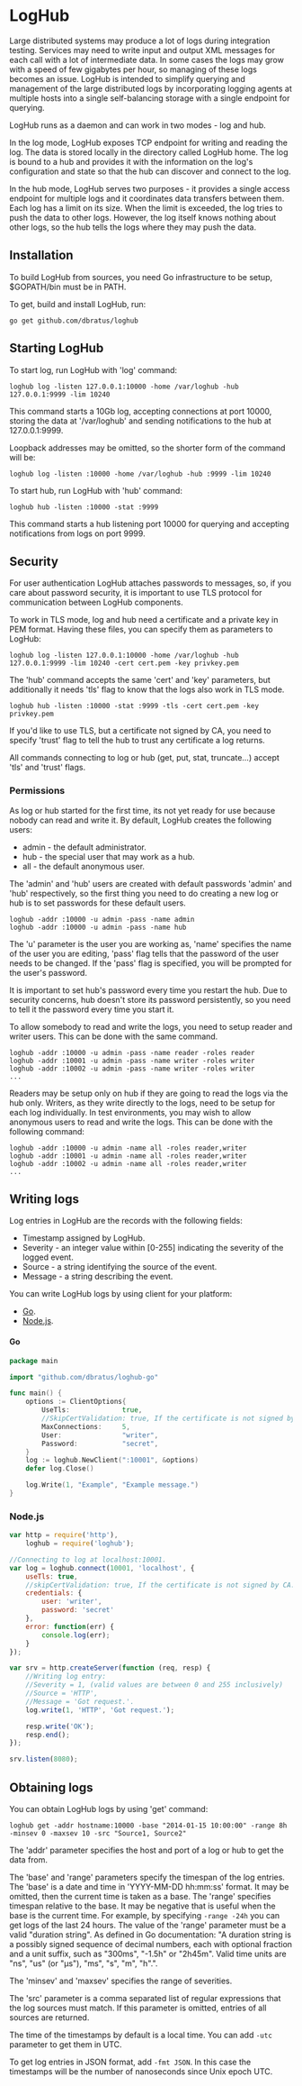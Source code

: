 # LogHub

Large distributed systems may produce a lot of logs during integration testing. Services may need to write input and output XML messages for each call with a lot of intermediate data. In some cases the logs may grow with a speed of few gigabytes per hour, so managing of these logs becomes an issue. LogHub is intended to simplify querying and management of the large distributed logs by incorporating logging agents at multiple hosts into a single self-balancing storage with a single endpoint for querying.

LogHub runs as a daemon and can work in two modes - log and hub.

In the log mode, LogHub exposes TCP endpoint for writing and reading the log. The data is stored locally in the directory called LogHub home. The log is bound to a hub and provides it with the information on the log's configuration and state so that the hub can discover and connect to the log.

In the hub mode, LogHub serves two purposes - it provides a single access endpoint for multiple logs and it coordinates data transfers between them. Each log has a limit on its size. When the limit is exceeded, the log tries to push the data to other logs. However, the log itself knows nothing about other logs, so the hub tells the logs where they may push the data.

## Installation

To build LogHub from sources, you need Go infrastructure to be setup, $GOPATH/bin must be in PATH.

To get, build and install LogHub, run:

```
go get github.com/dbratus/loghub
```

## Starting LogHub

To start log, run LogHub with 'log' command:

```
loghub log -listen 127.0.0.1:10000 -home /var/loghub -hub 127.0.0.1:9999 -lim 10240
```

This command starts a 10Gb log, accepting connections at port 10000, storing the data at '/var/loghub' and sending notifications to the hub at 127.0.0.1:9999.

Loopback addresses may be omitted, so the shorter form of the command will be:

```
loghub log -listen :10000 -home /var/loghub -hub :9999 -lim 10240
```

To start hub, run LogHub with 'hub' command:

```
loghub hub -listen :10000 -stat :9999
```

This command starts a hub listening port 10000 for querying and accepting notifications from logs on port 9999.

## Security

For user authentication LogHub attaches passwords to messages, so, if you care about password security, it is important to use TLS protocol for communication between LogHub components.

To work in TLS mode, log and hub need a certificate and a private key in PEM format. Having these files, you can specify them as parameters to LogHub:

```
loghub log -listen 127.0.0.1:10000 -home /var/loghub -hub 127.0.0.1:9999 -lim 10240 -cert cert.pem -key privkey.pem
```

The 'hub' command accepts the same 'cert' and 'key' parameters, but additionally it needs 'tls' flag to know that the logs also work in TLS mode.

```
loghub hub -listen :10000 -stat :9999 -tls -cert cert.pem -key privkey.pem
```

If you'd like to use TLS, but a certificate not signed by CA, you need to specify 'trust' flag to tell the hub to trust any certificate a log returns. 

All commands connecting to log or hub (get, put, stat, truncate...) accept 'tls' and 'trust' flags.

### Permissions

As log or hub started for the first time, its not yet ready for use because nobody can read and write it. By default, LogHub creates the following users:

* admin - the default administrator.
* hub - the special user that may work as a hub.
* all - the default anonymous user.

The 'admin' and 'hub' users are created with default passwords 'admin' and 'hub' respectively, so the first thing you need to do creating a new log or hub is to set passwords for these default users.

```
loghub -addr :10000 -u admin -pass -name admin
loghub -addr :10000 -u admin -pass -name hub
```

The 'u' parameter is the user you are working as, 'name' specifies the name of the user you are editing, 'pass' flag tells that the password of the user needs to be changed. If the 'pass' flag is specified, you will be prompted for the user's password.

It is important to set hub's password every time you restart the hub. Due to security concerns, hub doesn't store its password persistently, so you need to tell it the password every time you start it.

To allow somebody to read and write the logs, you need to setup reader and writer users. This can be done with the same command.

```
loghub -addr :10000 -u admin -pass -name reader -roles reader
loghub -addr :10001 -u admin -pass -name writer -roles writer
loghub -addr :10002 -u admin -pass -name writer -roles writer
...
```

Readers may be setup only on hub if they are going to read the logs via the hub only. Writers, as they write directly to the logs, need to be setup for each log individually. In test environments, you may wish to allow anonymous users to read and write the logs. This can be done with the following command:

```
loghub -addr :10000 -u admin -name all -roles reader,writer
loghub -addr :10001 -u admin -name all -roles reader,writer
loghub -addr :10002 -u admin -name all -roles reader,writer
...
```

## Writing logs

Log entries in LogHub are the records with the following fields:

* Timestamp assigned by LogHub.
* Severity - an integer value within [0-255] indicating the severity of the logged event.
* Source - a string identifying the source of the event.
* Message - a string describing the event.

You can write LogHub logs by using client for your platform:

* [Go](https://github.com/dbratus/loghub-go).
* [Node.js](https://github.com/dbratus/loghub-js).

#### Go

```Go
package main

import "github.com/dbratus/loghub-go"

func main() {
	options := ClientOptions{
		UseTls:             true,
		//SkipCertValidation: true, If the certificate is not signed by CA.
		MaxConnections:     5,
		User:               "writer",
		Password:           "secret",
	}
	log := loghub.NewClient(":10001", &options)
	defer log.Close()

	log.Write(1, "Example", "Example message.")
}
```

### Node.js

```js
var http = require('http'),
	loghub = require('loghub');

//Connecting to log at localhost:10001.
var log = loghub.connect(10001, 'localhost', {
	useTls: true,
	//skipCertValidation: true, If the certificate is not signed by CA.
	credentials: {
		user: 'writer',
		password: 'secret'
	},
	error: function(err) {
		console.log(err);
	}
});

var srv = http.createServer(function (req, resp) {
	//Writing log entry:
	//Severity = 1, (valid values are between 0 and 255 inclusively)
	//Source = 'HTTP',
	//Message = 'Got request.'.
	log.write(1, 'HTTP', 'Got request.');

	resp.write('OK');
	resp.end();
});

srv.listen(8080);
```

## Obtaining logs

You can obtain LogHub logs by using 'get' command:

```
loghub get -addr hostname:10000 -base "2014-01-15 10:00:00" -range 8h -minsev 0 -maxsev 10 -src "Source1, Source2"
```

The 'addr' parameter specifies the host and port of a log or hub to get the data from.

The 'base' and 'range' parameters specify the timespan of the log entries. The 'base' is a date and time in 'YYYY-MM-DD hh:mm:ss' format. It may be omitted, then the current time is taken as a base. The 'range' specifies timespan relative to the base. It may be negative that is useful when the base is the current time. For example, by specifying `-range -24h` you can get logs of the last 24 hours. The value of the 'range' parameter must be a valid "duration string". As defined in Go documentation: "A duration string is a possibly signed sequence of decimal numbers, each with optional fraction and a unit suffix, such as "300ms", "-1.5h" or "2h45m". Valid time units are "ns", "us" (or "µs"), "ms", "s", "m", "h".".

The 'minsev' and 'maxsev' specifies the range of severities.

The 'src' parameter is a comma separated list of regular expressions that the log sources must match. If this parameter is omitted, entries of all sources are returned.

The time of the timestamps by default is a local time. You can add `-utc` parameter to get them in UTC.

To get log entries in JSON format, add `-fmt JSON`. In this case the timestamps will be the number of nanoseconds since Unix epoch UTC.
